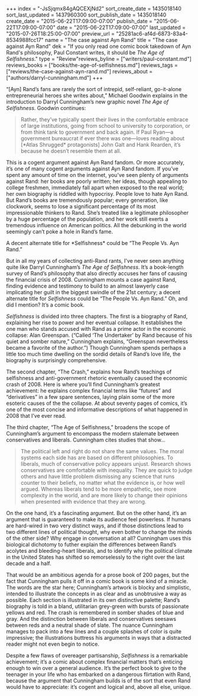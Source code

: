 +++
index = "-JsSjqmx84gAQCEXjNd2"
sort_create_date = 1435018140
sort_last_updated = 1437960300
sort_publish_date = 1435018140
create_date = "2015-06-22T17:09:00-07:00"
publish_date = "2015-06-22T17:09:00-07:00"
date = "2015-06-22T17:09:00-07:00"
last_updated = "2015-07-26T18:25:00-07:00"
preview_url = "25281ac6-af4d-6873-83a4-8534988fcc17"
name = "The case against Ayn Rand"
title = "The case against Ayn Rand"
dek = "If you only read one comic book takedown of Ayn Rand's philosophy, Paul Constant writes, it should be *The Age of Selfishness*."
type = "Review"reviews_byline = ["writers/paul-constant.md"]
reviews_books = ["books/the-age-of-selfishness.md"]
reviews_tags = ["reviews/the-case-against-ayn-rand.md"]
reviews_about = ["authors/darryl-cunningham.md"]
+++

“[Ayn] Rand’s fans are rarely the sort of intrepid, self-reliant, go-it-alone entrepreneurial heroes she writes about,” Michael Goodwin explains in the introduction to Darryl Cunningham’s new graphic novel  *The Age of Selfishness*. Goodwin continues:

<blockquote>Rather, they’ve typically spent their lives in the comfortable embrace of large institutions, going from school to university to corporation, or from think tank to government and back again. If Paul Ryan—a government bureaucrat if ever there was one—loves reading about [*Atlas Shrugged* protagonists] John Galt and Hank Rearden, it’s because he doesn’t resemble them at all.</blockquote>

This is a cogent argument against Ayn Rand fandom. Or more accurately, it’s one of many cogent arguments against Ayn Rand fandom. If you’ve spent any amount of time on the internet, you’ve seen plenty of arguments against Rand: her books are poorly written; her ideas, though appealing to college freshmen, immediately fall apart when exposed to the real world; her own biography is riddled with hypocrisy. People love to hate Ayn Rand. But Rand’s books are tremendously popular; every generation, like clockwork, seems to lose a significant percentage of its most impressionable thinkers to Rand. She’s treated like a legitimate philosopher by a huge percentage of the population, and her work still exerts a tremendous influence on American politics. All the debunking in the world seemingly can’t poke a hole in Rand’s fame.

<p class="pull-quote">A decent alternate title for *Selfishness* could be “The People Vs. Ayn Rand.”</p>

But in all my years of collecting anti-Rand rants, I’ve never seen anything quite like Darryl Cunningham’s *The Age of Selfishness*. It’s a book-length survey of Rand’s philosophy that also directly accuses her fans of causing the financial crisis of 2008. Cunningham mounts a case against Rand, finding evidence and testimony to build to an almost lawyerly case implicating her guilt in the biggest swindle of the 21st century; a decent alternate title for *Selfishness* could be “The People Vs. Ayn Rand.” Oh, and did I mention? It’s a comic book.

<div class="break"></div>

*Selfishness* is divided into three chapters. The first is a biography of Rand, explaining her rise to power and her eventual collapse. It establishes the one man who stands accused with Rand as a prime actor in the economic collapse: Alan Greenspan. (“Called ‘The Undertaker’ by Rand because of his quiet and somber nature,” Cunningham explains, “Greenspan nevertheless became a favorite of the author.”) Though Cunningham spends perhaps a little too much time dwelling on the sordid details of Rand’s love life, the biography is surprisingly comprehensive.

The second chapter, “The Crash,” explains how Rand’s teachings of selfishness and anti-government rhetoric eventually caused the economic crash of 2008. Here is where you’ll find Cunningham’s greatest achievement: he explains complex financial terms like “futures” and “derivatives” in a few spare sentences, laying plain some of the more esoteric causes of the the collapse. At about seventy pages of comics, it’s one of the most concise and informative descriptions of what happened in 2008 that I’ve ever read.

The third chapter, “The Age of Selfishness,” broadens the scope of Cunningham’s argument to encompass the modern stalemate between conservatives and liberals. Cunningham cites studies that show…

<blockquote>The political left and right do not share the same values. The moral systems each side has are based on different philosophies. To liberals, much of conservative policy appears unjust. Research shows conservatives are comfortable with inequality. They are quick to judge others and have little problem dismissing any science that runs counter to their beliefs, no matter what the evidence is, or how well argued. Whereas liberals tend to be more empathetic, see more complexity in the world, and are more likely to change their opinions when presented with evidence that they are wrong.</blockquote>

On the one hand, it’s a fascinating argument. But on the other hand, it’s an argument that is guaranteed to make its audience feel powerless. If humans are hard-wired in two very distinct ways, and if those distinctions lead to two different lines of political thought, why even bother to change the minds of the other side? Why engage in conversation at all? Cunningham uses this biological dichotomy to futher explain the differences between Rand’s acolytes and bleeding-heart liberals, and to identify why the political climate in the United States has shifted so remorselessly to the right over the last decade and a half.

That would be an ambitious agenda for a prose book of 200 pages, but the fact that Cunningham pulls it off in a comic book is some kind of a miracle. The words are the star here; Cunningham’s artwork is blocky and simplistic, intended to illustrate the concepts in as clear and as unobtrusive a way as possible. Each section is illustrated in its own distinctive palette; Rand’s biography is told in a bland, utilitarian grey-green with bursts of passionate yellows and red. The crash is remembered in somber shades of blue and gray. And the distinction between liberals and conservatives seesaws between reds and a neutral shade of slate. The nuance Cunningham manages to pack into a few lines and a couple splashes of color is quite impressive; the illustrations buttress his arguments in ways that a distracted reader might not even begin to notice.

Despite a few flaws of overeager partisanship, *Selfishness* is a remarkable achievement; it’s a comic about complex financial matters that’s enticing enough to win over a general audience. It’s the perfect book to give to the teenager in your life who has embarked on a dangerous flirtation with Rand, because the argument that Cunningham builds is of the sort that even Rand would have to appreciate: it’s cogent and logical and, above all else, unique. 